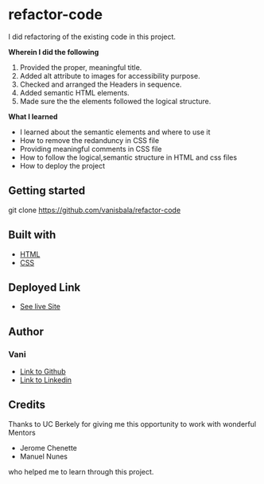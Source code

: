 # refactor-code

I did refactoring of the existing code in this project.
    
**Wherein I did the following**

1. Provided the proper, meaningful title.
2. Added alt attribute to images for accessibility purpose.
3. Checked and arranged the Headers in sequence.
4. Added semantic HTML elements.
5. Made sure the the elements followed the logical structure.

**What I learned**

- I learned about the semantic elements and where to use it 
- How to remove the redanduncy in CSS file
- Providing meaningful comments in CSS file
- How to follow the logical,semantic structure in HTML and css files
- How to deploy the project

## Getting started

git clone https://github.com/vanisbala/refactor-code

## Built with

- [HTML](https://developer.mozilla.org/en-US/docs/Web/HTML)
- [CSS](https://developer.mozilla.org/en-US/docs/Web/CSS)

## Deployed Link
- [See live Site](https://vanisbala.github.io/refactor-code/)

## Author
### Vani 
- [Link to Github](https://github.com/vanisbala)
- [Link to Linkedin](https://www.linkedin.com/in/vani-balachandar-265a4a214/)

## Credits
Thanks to UC Berkely for giving me this opportunity to work with wonderful Mentors 
- Jerome Chenette
- Manuel Nunes

who helped me to learn through this project.



